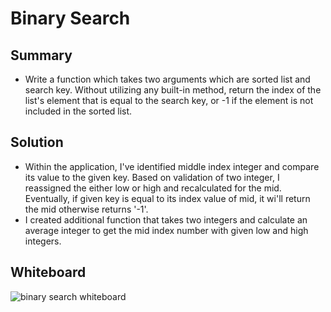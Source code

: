 # Binary Search

## Summary
- Write a function which takes two arguments which are sorted list and search key. Without utilizing any built-in method, return the index of the list's element that is equal to the search key, or -1 if the element is not included in the sorted list.

## Solution
- Within the application, I've identified middle index integer and compare its value to the given key. Based on validation of two integer, I reassigned the either low or high and recalculated for the mid. Eventually, if given key is equal to its index value of mid, it wi'll return the mid otherwise returns '-1'.
- I created additional function that takes two integers and calculate an average integer to get the mid index number with given low and high integers.


## Whiteboard
![binary search whiteboard](../../assets/binary_search.jpg)
